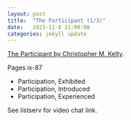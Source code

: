 ```yaml
---
layout: post
title:  "The Participant (1/3)"
date:   2021-11-8 21:00:00
categories: jekyll update
---
```


[The Participant by Christopher M. Kelty](https://press.uchicago.edu/ucp/books/book/chicago/P/bo44520895.html). 

Pages ix-87
 * Participation, Exhibited
 * Participation, Introduced
 * Participation, Experienced

See listserv for video chat link. 
